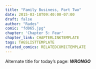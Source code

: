 ```yaml
---
title: "Family Business, Part Two"
date: 2015-03-18T09:40:00-07:00
draft: false
author: "Rades"
comic: "fd065.jpg"
chapter: 'Chapter 5: Fear'
chapter_link: CHAPTERLINKTEMPLATE
tags: TAGSLISTTEMPLATE
related_comics: RELATEDCOMICTEMPLATE
---
```


Alternate title for today’s page: ***WRONGO***

